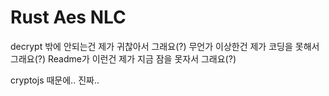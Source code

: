 # Rust Aes NLC
decrypt 밖에 안되는건 제가 귀찮아서 그래요(?)
무언가 이상한건 제가 코딩을 못해서 그래요(?)
Readme가 이런건 제가 지금 잠을 못자서 그래요(?)

cryptojs 때문에.. 진짜..
